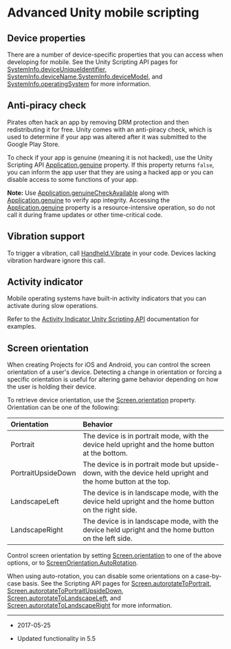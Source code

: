 # Advanced Unity mobile scripting

## Device properties

There are a number of device-specific properties that you can access when developing for mobile. See the Unity Scripting API pages for [SystemInfo.deviceUniqueIdentifier](ScriptRef:SystemInfo-deviceUniqueIdentifier.html), [SystemInfo.deviceName](ScriptRef:SystemInfo-deviceName.html),[SystemInfo.deviceModel](ScriptRef:SystemInfo-deviceModel.html), and [SystemInfo.operatingSystem](ScriptRef:SystemInfo-operatingSystem.html) for more information.

## Anti-piracy check

Pirates often hack an app by removing DRM protection and then redistributing it for free. Unity comes with an anti-piracy check, which is used to determine if your app was altered after it was submitted to the Google Play Store.

To check if your app is genuine (meaning it is not hacked), use the Unity Scripting API [Application.genuine](ScriptRef:Application-genuine.html) property. If this property returns `false`, you can inform the app user that they are using a hacked app or you can disable access to some functions of your app.

**Note:** Use [Application.genuineCheckAvailable](ScriptRef:Application-genuineCheckAvailable.html) along with [Application.genuine](ScriptRef:Application-genuine.html) to verify app integrity. Accessing the [Application.genuine](ScriptRef:Application-genuine.html) property is a resource-intensive operation, so do not call it during frame updates or other time-critical code.

## Vibration support

To trigger a vibration, call [Handheld.Vibrate](ScriptRef:Handheld.Vibrate.html) in your code. Devices lacking vibration hardware ignore this call.

## Activity indicator

Mobile operating systems have built-in activity indicators that you can activate during slow operations. 

Refer to the [Activity Indicator Unity Scripting API](ScriptRef:Handheld.StartActivityIndicator.html) documentation for examples.

## Screen orientation

When creating Projects for iOS and Android, you can control the screen orientation of a user's device. Detecting a change in orientation or forcing a specific orientation is useful for altering game behavior depending on how the user is holding their device.

To retrieve device orientation, use the [Screen.orientation](ScriptRef:Screen-orientation.html) property. Orientation can be one of the following:

| **Orientation** | **Behavior**  |
|:---|:---| 
| Portrait| The device is in portrait mode, with the device held upright and the home button at the bottom. |
| PortraitUpsideDown| The device is in portrait mode but upside-down, with the device held upright and the home button at the top. |
| LandscapeLeft| The device is in landscape mode, with the device held upright and the home button on the right side. |
| LandscapeRight| The device is in landscape mode, with the device held upright and the home button on the left side. |

Control screen orientation  by setting [Screen.orientation](ScriptRef:Screen-orientation.html) to one of the above options, or to [ScreenOrientation.AutoRotation](ScriptRef:ScreenOrientation.AutoRotation.html).

When using auto-rotation, you can disable some orientations on a case-by-case basis. See the Scripting API pages for [Screen.autorotateToPortrait](ScriptRef:Screen-autorotateToPortrait.html), [Screen.autorotateToPortraitUpsideDown](ScriptRef:Screen-autorotateToPortraitUpsideDown.html), [Screen.autorotateToLandscapeLeft](ScriptRef:Screen-autorotateToLandscapeLeft.html), and [Screen.autorotateToLandscapeRight](ScriptRef:Screen-autorotateToLandscapeRight.html) for more information.

----
* <span class="page-edit">2017-05-25 <!-- include IncludeTextNewPageYesEdit --></span>

* <span class="page-history">Updated functionality in 5.5</span>